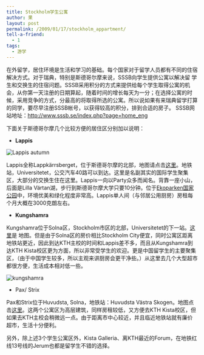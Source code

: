 ```yaml
---
title: Stockholm学生公寓
author: 果
layout: post
permalink: /2009/01/17/stockholm_appartment/
tell-a-friend:
  - 1
tags:
  - 游学
---
```

在外留学，居住环境是生活和学习的基础。每个国家对于留学人员都有不同的住宿解决方式。对于瑞典，特别是斯德哥尔摩来说，SSSB向学生提供公寓以解决留 学生和交换生的住宿问题。SSSB采用积分的方式来提供给每个学生取得公寓的机会，从你第一天注册的日期算起，随着时间的增长每天为一分；在选择公寓的时 候，采用竞争的方式，分最高的将取得所选的公寓。所以说如果有来瑞典留学打算的同学，要尽早注册SSSB帐号，以获得较高的积分，排到合适的房子。 SSSB网站地址：<http://www.sssb.se/index.php?page=home_eng>

下面关于斯德哥尔摩几个比较方便的居住区分别加以说明：

*   **Lappis**

![Lappis autumn](http://pic.yupoo.com/lishugo/DmT8nXyk/medish.jpg)

Lappis全称Lappkärrsberget，位于斯德哥尔摩的北部，地图请点击[这里][1]。地铁站，Universitetet，公交汽车40路可以到达。这里是名副其实的国际学生聚集区，大部分的交换生住在这里。Lappis一向以Party众多而闻名。背靠一座小山，后面是Lilla Värtan湖，步行到斯德哥尔摩大学只要10分钟。位于[Ekoparken国家公园][2]中，环境优美和绿化程度非常高。Lappis单人间（与邻居公用厨房）房租每个月大概在3000克朗左右。


*   **Kungshamra**

Kungshamra位于Solna区，Stockholm市区的北部，Universitetet的下一站。[这里][3]是 地图。但是由于Solna区的房价相比Stockholm City便宜，同时公寓区距离地铁站更近，因此到达KTH主校的时间和Lappis差不多，而且从Kungshamra到达KTH Kista校区更为方面，所以非常受学生的欢迎。更是中国留学生的主要聚集区，（由于中国学生较多，所以主观来讲厨房会更干净些。）从这里去几个大型超市 都很方便，生活成本相对低一些。

![kungshamra](http://pic.yupoo.com/lishugo/DmTaXtEP/medish.jpg)

*   Pax/ Strix

Pax和Strix位于Huvudsta, Solna，地铁站：Huvudsta Västra Skogen。地图点击[这里][4]。这两个公寓区为高层建筑，同样房租较低，又方便去KTH Kista校区，但如果去KTH主校会稍微远一点。由于距离市中心较近，并且临近地铁站就有廉价超市，生活十分便利。

另外，除上述3个学生公寓区外，Kista Galleria、离KTH最近的Forum，在地铁红线13号线的Jerum也都是留学生不错的选择。


 [1]: http://maps.google.com/maps?f=q&source=s_q&hl=en&geocode=&q=Lappk%C3%A4rrsberget,stockholm&sll=59.369578,18.062949&sspn=0.008637,0.026436&g=Lappk%C3%A4rrsberget,sweden&ie=UTF8&ll=59.368325,18.06663&spn=0.008637,0.026436&z=16
 [2]: http://en.wikipedia.org/wiki/Ekoparken
 [3]: http://maps.google.se/maps?f=q&hl=en&geocode=&q=kungshamra,+solna,+sweden&sll=59.334875,17.980585&sspn=0.07792,0.233459&ie=UTF8&om=0&ll=59.37519,18.047876&spn=0.034541,0.105743&z=14&iwloc=addr
 [4]: http://maps.google.com/maps?f=q&source=s_q&hl=en&geocode=&q=Huvudsta+V%C3%A4stra+Skogen&sll=59.346736,18.00715&sspn=0.017285,0.052872&ie=UTF8&z=16&iwloc=addr